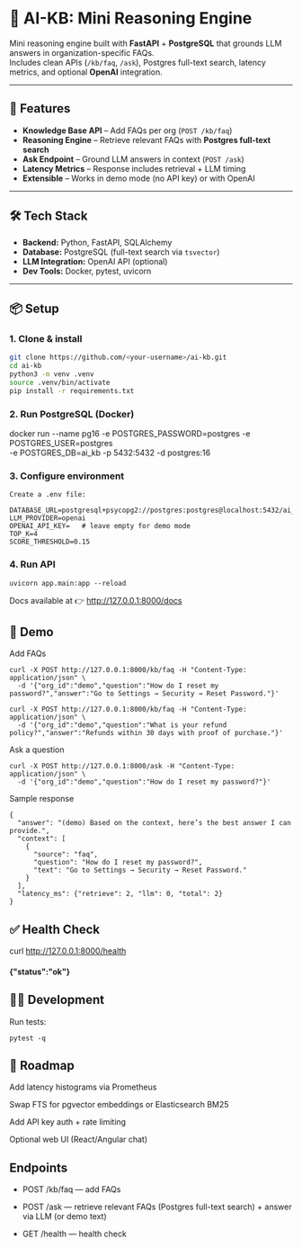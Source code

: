 # 🧠 AI-KB: Mini Reasoning Engine

Mini reasoning engine built with **FastAPI** + **PostgreSQL** that grounds LLM answers in organization-specific FAQs.  
Includes clean APIs (`/kb/faq`, `/ask`), Postgres full-text search, latency metrics, and optional **OpenAI** integration.

---

## 🚀 Features
- **Knowledge Base API** – Add FAQs per org (`POST /kb/faq`)  
- **Reasoning Engine** – Retrieve relevant FAQs with **Postgres full-text search**  
- **Ask Endpoint** – Ground LLM answers in context (`POST /ask`)  
- **Latency Metrics** – Response includes retrieval + LLM timing  
- **Extensible** – Works in demo mode (no API key) or with OpenAI  

---

## 🛠️ Tech Stack
- **Backend:** Python, FastAPI, SQLAlchemy  
- **Database:** PostgreSQL (full-text search via `tsvector`)  
- **LLM Integration:** OpenAI API (optional)  
- **Dev Tools:** Docker, pytest, uvicorn  

---

## 📦 Setup

### 1. Clone & install
```bash
git clone https://github.com/<your-username>/ai-kb.git
cd ai-kb
python3 -m venv .venv
source .venv/bin/activate
pip install -r requirements.txt
```

### 2. Run PostgreSQL (Docker)
docker run --name pg16 -e POSTGRES_PASSWORD=postgres -e POSTGRES_USER=postgres \
  -e POSTGRES_DB=ai_kb -p 5432:5432 -d postgres:16

### 3. Configure environment
```
Create a .env file:

DATABASE_URL=postgresql+psycopg2://postgres:postgres@localhost:5432/ai_kb
LLM_PROVIDER=openai
OPENAI_API_KEY=   # leave empty for demo mode
TOP_K=4
SCORE_THRESHOLD=0.15
```

### 4. Run API
``` uvicorn app.main:app --reload ```

Docs available at 👉 http://127.0.0.1:8000/docs

## 🧪 Demo
Add FAQs
```
curl -X POST http://127.0.0.1:8000/kb/faq -H "Content-Type: application/json" \
  -d '{"org_id":"demo","question":"How do I reset my password?","answer":"Go to Settings → Security → Reset Password."}'
```
```
curl -X POST http://127.0.0.1:8000/kb/faq -H "Content-Type: application/json" \
  -d '{"org_id":"demo","question":"What is your refund policy?","answer":"Refunds within 30 days with proof of purchase."}'
```
Ask a question
```
curl -X POST http://127.0.0.1:8000/ask -H "Content-Type: application/json" \
  -d '{"org_id":"demo","question":"How do I reset my password?"}'
```

Sample response
```
{
  "answer": "(demo) Based on the context, here’s the best answer I can provide.",
  "context": [
    {
      "source": "faq",
      "question": "How do I reset my password?",
      "text": "Go to Settings → Security → Reset Password."
    }
  ],
  "latency_ms": {"retrieve": 2, "llm": 0, "total": 2}
}
```
## ✅ Health Check
curl http://127.0.0.1:8000/health
#### {"status":"ok"}

## 🧑‍💻 Development

Run tests:
```
pytest -q
```

## 📌 Roadmap

 Add latency histograms via Prometheus

 Swap FTS for pgvector embeddings or Elasticsearch BM25

 Add API key auth + rate limiting

 Optional web UI (React/Angular chat)

 ## Endpoints

- POST /kb/faq — add FAQs

- POST /ask — retrieve relevant FAQs (Postgres full-text search) + answer via LLM (or demo text)

- GET /health — health check